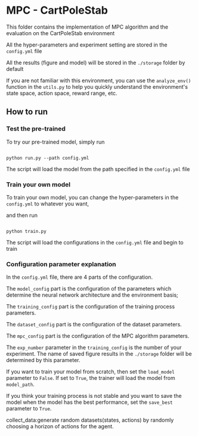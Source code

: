 # MPC - CartPoleStab

This folder contains the implementation of MPC algorithm and the evaluation on the CartPoleStab environment

All the hyper-parameters and experiment setting are stored in the ```config.yml``` file

All the results (figure and model) will be stored in the ```./storage``` folder by default

If you are not familiar with this environment, you can use the  `analyze_env()`  function in the `utils.py` to help you quickly understand the environment's state space, action space, reward range, etc.

## How to run

### Test the pre-trained

To try our pre-trained model, simply run

```angularjs

python run.py --path config.yml
```

The script will load the model from the path specified in the ```config.yml``` file

### Train your own model

To train your own model, you can change the hyper-parameters in the ```config.yml``` to whatever you want,

and then run

```angularjs

python train.py

```

The script will load the configurations in the ```config.yml``` file and begin to train

### Configuration parameter explanation

In the ```config.yml``` file, there are 4 parts of the configuration.

The `model_config`  part is the configuration of the parameters which determine the neural network architecture and the environment basis;

The `training_config` part is the configuration of the training process parameters.

The `dataset_config` part is the configuration of the dataset parameters.

The `mpc_config` part is the configuration of the MPC algorithm parameters.

The `exp_number` parameter in the `training_config` is the number of your experiment. The name of saved figure results in the `./storage` folder will be determined by this parameter.

If you want to train your model from scratch, then set the `load_model` parameter to `False`. If set to `True`, the trainer will load the model from `model_path`.

If you think your training process is not stable and you want to save the model when the model has the best performance, set the `save_best` parameter to `True`.



collect_data:generate random datasets(states, actions) by randomly choosing a horizon of actions for the agent.




